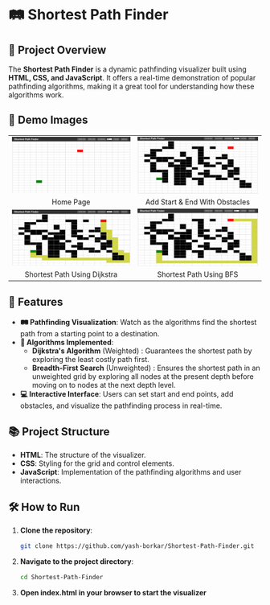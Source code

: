 # 🛤️ Shortest Path Finder

## 🚀 Project Overview
The **Shortest Path Finder** is a dynamic pathfinding visualizer built using **HTML, CSS, and JavaScript**. It offers a real-time demonstration of popular pathfinding algorithms, making it a great tool for understanding how these algorithms work.

## 📸 Demo Images
<table>
  <tr>
    <td>
      <img src="Images/Home Page.png" alt="Home Page" width="400">
    </td>
    <td>
      <img src="Images/Add Start & End With Obstacles.png" alt="Add Start & End With Obstacles" width="400">
    </td>
  </tr>
  <tr>
    <td align="center">Home Page</td>
    <td align="center">Add Start & End With Obstacles</td>
  </tr>
  <tr>
    <td>
      <img src="Images/Shortest Path Using Dijkstra.png" alt="Shortest Path Using Dijkstra" width="400">
    </td>
    <td>
      <img src="Images/Shortest Path Using BFS.png" alt="Shortest Path Using BFS" width="400">
    </td>
  </tr>
  <tr>
    <td align="center">Shortest Path Using Dijkstra</td>
    <td align="center">Shortest Path Using BFS</td>
  </tr>
</table>


## 🌟 Features
- **🛤️ Pathfinding Visualization**: Watch as the algorithms find the shortest path from a starting point to a destination.
- **🧮 Algorithms Implemented**:
  - **Dijkstra's Algorithm** (Weighted) : Guarantees the shortest path by exploring the least costly path first.
  - **Breadth-First Search** (Unweighted) : Ensures the shortest path in an unweighted grid by exploring all nodes at the present depth before moving on to nodes at the next depth level.
- **💻 Interactive Interface**: Users can set start and end points, add obstacles, and visualize the pathfinding process in real-time.

## 📚 Project Structure
- **HTML**: The structure of the visualizer.
- **CSS**: Styling for the grid and control elements.
- **JavaScript**: Implementation of the pathfinding algorithms and user interactions.

## 🛠️ How to Run
1. **Clone the repository**:
   ```bash
   git clone https://github.com/yash-borkar/Shortest-Path-Finder.git
2. **Navigate to the project directory**:
   ```bash
   cd Shortest-Path-Finder
3. **Open index.html in your browser to start the visualizer**
